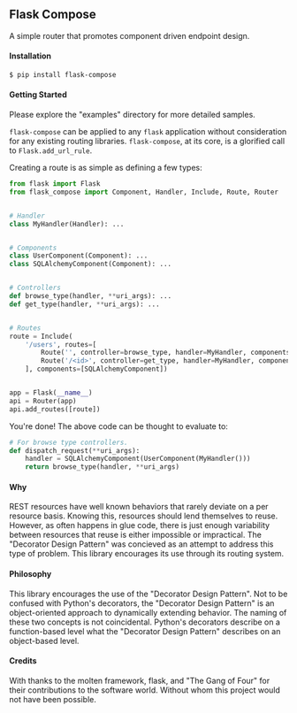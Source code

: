## Flask Compose

A simple router that promotes component driven endpoint design.

#### Installation

```bash
$ pip install flask-compose
```

#### Getting Started

Please explore the "examples" directory for more detailed samples.

`flask-compose` can be applied to any `flask` application without consideration for any existing routing libraries.  `flask-compose`, at its core, is a glorified call to `Flask.add_url_rule`.

Creating a route is as simple as defining a few types:

```python
from flask import Flask
from flask_compose import Component, Handler, Include, Route, Router


# Handler
class MyHandler(Handler): ...


# Components
class UserComponent(Component): ...
class SQLAlchemyComponent(Component): ...


# Controllers
def browse_type(handler, **uri_args): ...
def get_type(handler, **uri_args): ...


# Routes
route = Include(
    '/users', routes=[
        Route('', controller=browse_type, handler=MyHandler, components=[UserComponent]),
        Route('/<id>', controller=get_type, handler=MyHandler, components=[UserComponent]),
    ], components=[SQLAlchemyComponent])


app = Flask(__name__)
api = Router(app)
api.add_routes([route])
```

You're done!  The above code can be thought to evaluate to:

```python
# For browse type controllers.
def dispatch_request(**uri_args):
    handler = SQLAlchemyComponent(UserComponent(MyHandler()))
    return browse_type(handler, **uri_args)
```

#### Why

REST resources have well known behaviors that rarely deviate on a per resource basis.  Knowing this, resources should lend themselves to reuse.  However, as often happens in glue code, there is just enough variability between resources that reuse is either impossible or impractical.  The "Decorator Design Pattern" was concieved as an attempt to address this type of problem.  This library encourages its use through its routing system.

#### Philosophy

This library encourages the use of the "Decorator Design Pattern".  Not to be confused with Python's decorators, the "Decorator Design Pattern" is an object-oriented approach to dynamically extending behavior.  The naming of these two concepts is not coincidental.  Python's decorators describe on a function-based level what the "Decorator Design Pattern" describes on an object-based level.

#### Credits

With thanks to the molten framework, flask, and "The Gang of Four" for their contributions to the software world.  Without whom this project would not have been possible.
